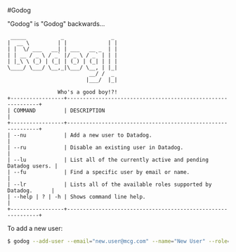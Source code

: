 #Godog

"Godog" is "Godog" backwards...

     _____           _               _
    |  __ \         | |             | |
    | |  \/ ___   __| | ___   __ _  | |
    | | __ / _ \ / _` |/ _ \ / _` | | |
    | |_\ \ (_) | (_| | (_) | (_| | | |
    \____/ \___/ \__,_|\___/ \__, | |_|
                              __/ /  _ 
                             |___/  |_| 
  
                    Who's a good boy!?!
    +-----------------+-------------------------------------------------------------+
    | COMMAND         | DESCRIPTION                                                 |
    +-----------------+-------------------------------------------------------------+
    | --nu            | Add a new user to Datadog.                                  |
    | --ru            | Disable an existing user in Datadog.                        |
    | --lu            | List all of the currently active and pending Datadog users. |
    | --fu            | Find a specific user by email or name.                      |
    | --lr            | Lists all of the available roles supported by Datadog.      |
    | --help | ? | -h | Shows command line help.                                    |
    +-----------------+-------------------------------------------------------------+

To add a new user:

```bash
$ godog --add-user --email="new.user@mcg.com" --name="New User" --role=s
```